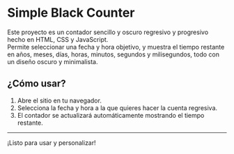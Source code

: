 # Simple Black Counter

Este proyecto es un contador sencillo y oscuro regresivo y progresivo hecho en HTML, CSS y JavaScript.  
Permite seleccionar una fecha y hora objetivo, y muestra el tiempo restante en años, meses, días, horas, minutos, segundos y milisegundos, todo con un diseño oscuro y minimalista.

## ¿Cómo usar?

1. Abre el sitio en tu navegador.
2. Selecciona la fecha y hora a la que quieres hacer la cuenta regresiva.
3. El contador se actualizará automáticamente mostrando el tiempo restante.

---

¡Listo para usar y personalizar!
